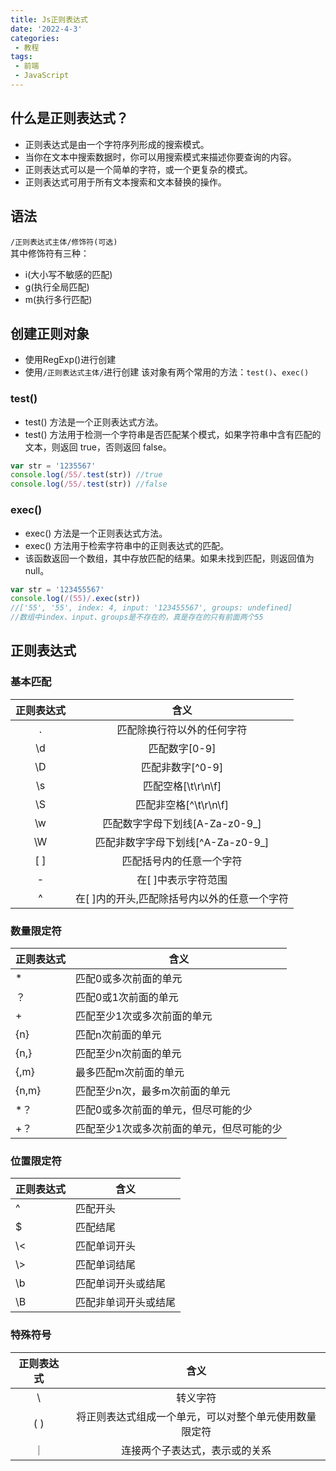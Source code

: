 ```yaml
---
title: Js正则表达式
date: '2022-4-3'
categories:
 - 教程
tags:
 - 前端
 - JavaScript
---
```


## 什么是正则表达式？
- 正则表达式是由一个字符序列形成的搜索模式。
- 当你在文本中搜索数据时，你可以用搜索模式来描述你要查询的内容。
- 正则表达式可以是一个简单的字符，或一个更复杂的模式。
- 正则表达式可用于所有文本搜索和文本替换的操作。

## 语法
`/正则表达式主体/修饰符(可选)`<br>
其中修饰符有三种：
- i(大小写不敏感的匹配)
- g(执行全局匹配)
- m(执行多行匹配)

## 创建正则对象
- 使用RegExp()进行创建
- 使用`/正则表达式主体/`进行创建
该对象有两个常用的方法：`test()`、`exec()`

### test()
- test() 方法是一个正则表达式方法。
- test() 方法用于检测一个字符串是否匹配某个模式，如果字符串中含有匹配的文本，则返回 true，否则返回 false。
```js
var str = '1235567'
console.log(/55/.test(str)) //true
console.log(/55/.test(str)) //false
```

### exec()
- exec() 方法是一个正则表达式方法。
- exec() 方法用于检索字符串中的正则表达式的匹配。
- 该函数返回一个数组，其中存放匹配的结果。如果未找到匹配，则返回值为 null。
```js
var str = '123455567'
console.log(/(55)/.exec(str))
//['55', '55', index: 4, input: '123455567', groups: undefined]
//数组中index、input、groups是不存在的，真是存在的只有前面两个55
```

## 正则表达式

### 基本匹配
| 正则表达式 |                     含义                      |
| :--------: | :-------------------------------------------: |
|     .      |          匹配除换行符以外的任何字符           |
|     \d     |                 匹配数字[0-9]                 |
|     \D     |               匹配非数字[^0-9]                |
|     \s     |              匹配空格[\t\r\n\f]               |
|     \S     |             匹配非空格[^\t\r\n\f]             |
|     \w     |        匹配数字字母下划线[A-Za-z0-9_]         |
|     \W     |       匹配非数字字母下划线[^A-Za-z0-9_]       |
|   [   ]    |           匹配括号内的任意一个字符            |
|     -      |             在[  ]中表示字符范围              |
|     ^      | 在[  ]内的开头,匹配除括号内以外的任意一个字符 |

### 数量限定符
| 正则表达式 | 含义                                      |
| ---------- | ----------------------------------------- |
| *          | 匹配0或多次前面的单元                     |
| ？         | 匹配0或1次前面的单元                      |
| +          | 匹配至少1次或多次前面的单元               |
| {n}        | 匹配n次前面的单元                         |
| {n,}       | 匹配至少n次前面的单元                     |
| {,m}       | 最多匹配m次前面的单元                     |
| {n,m}      | 匹配至少n次，最多m次前面的单元            |
| *？        | 匹配0或多次前面的单元，但尽可能的少       |
| +？        | 匹配至少1次或多次前面的单元，但尽可能的少 |

### 位置限定符
| 正则表达式 | 含义                 |
| ---------- | -------------------- |
| ^          | 匹配开头             |
| $          | 匹配结尾             |
| \\<        | 匹配单词开头         |
| \\>        | 匹配单词结尾         |
| \\b        | 匹配单词开头或结尾   |
| \\B        | 匹配非单词开头或结尾 |

### 特殊符号
| 正则表达式 |                          含义                          |
| :--------: | :----------------------------------------------------: |
|     \      |                        转义字符                        |
|    ( )     | 将正则表达式组成一个单元，可以对整个单元使用数量限定符 |
|     ｜     |             连接两个子表达式，表示或的关系             |


